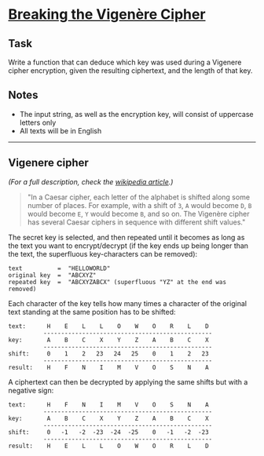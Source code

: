 # [**Breaking the Vigenère Cipher**](https://www.codewars.com/kata/527a5dd3699ad3b9d1000217)

## **Task**

Write a function that can deduce which key was used during a Vigenere cipher encryption, given the resulting ciphertext, and the length of that key.

## **Notes**
- The input string, as well as the encryption key, will consist of uppercase letters only
- All texts will be in English

---

## **Vigenere cipher**
*(For a full description, check the [wikipedia article](https://en.wikipedia.org/wiki/Vigen%C3%A8re_cipher#Description).)*

>"In a Caesar cipher, each letter of the alphabet is shifted along some number of places. For example, with a shift of ```3```, ```A``` would become ```D```, ```B``` would become ```E```, ```Y``` would become ```B```, and so on. The Vigenère cipher has several Caesar ciphers in sequence with different shift values."

The secret key is selected, and then repeated until it becomes as long as the text you want to encrypt/decrypt (if the key ends up being longer than the text, the superfluous key-characters can be removed):

```
text          =  "HELLOWORLD"
original key  =  "ABCXYZ"
repeated key  =  "ABCXYZABCX" (superfluous "YZ" at the end was removed)
```

Each character of the key tells how many times a character of the original text standing at the same position has to be shifted:

```
text:      H    E    L    L    O    W    O    R    L    D
          ------------------------------------------------
key:       A    B    C    X    Y    Z    A    B    C    X
          ------------------------------------------------
shift:     0    1    2   23   24   25    0    1    2   23
          ------------------------------------------------
result:    H    F    N    I    M    V    O    S    N    A
```

A ciphertext can then be decrypted by applying the same shifts but with a negative sign:

```
text:      H    F    N    I    M    V    O    S    N    A
          ------------------------------------------------
key:       A    B    C    X    Y    Z    A    B    C    X
          ------------------------------------------------
shift:     0   -1   -2  -23  -24  -25    0   -1   -2  -23
          ------------------------------------------------
result:    H    E    L    L    O    W    O    R    L    D
```